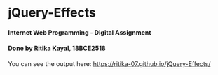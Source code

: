 # jQuery-Effects
#### Internet Web Programming - Digital Assignment
#### Done by Ritika Kayal, 18BCE2518

You can see the output here: https://ritika-07.github.io/jQuery-Effects/
